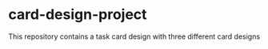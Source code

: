 # card-design-project
This repository contains a task card design with three different card designs
